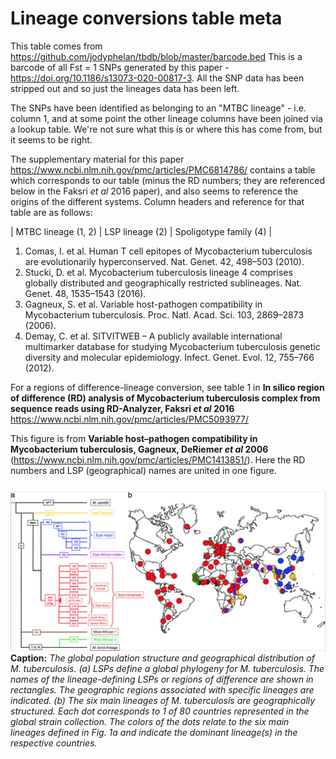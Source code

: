 
# Lineage conversions table meta

This table comes from https://github.com/jodyphelan/tbdb/blob/master/barcode.bed This is a barcode of all Fst = 1 SNPs generated by this paper - https://doi.org/10.1186/s13073-020-00817-3. All the SNP data has been stripped out and so just the lineages data has been left. 

The SNPs have been identified as belonging to an "MTBC lineage" - i.e. column 1, and at some point the other lineage columns have been joined via a lookup table. We're not sure what this is or where this has come from, but it seems to be right. 

The supplementary material for this paper
https://www.ncbi.nlm.nih.gov/pmc/articles/PMC6814786/
contains a table which corresponds to our table (minus the RD numbers; they are referenced below in the Faksri *et al* 2016 paper), and also seems to reference the origins of the different systems. Column headers and reference for that table are as follows:


| MTBC lineage (1, 2) | LSP lineage (2) | Spoligotype family (4) |

1. Comas, I. et al. Human T cell epitopes of Mycobacterium tuberculosis are evolutionarily hyperconserved. Nat. Genet. 42, 498–503 (2010). 
2. Stucki, D. et al. Mycobacterium tuberculosis lineage 4 comprises globally distributed and geographically restricted sublineages. Nat. Genet. 48, 1535–1543 (2016).
3. Gagneux, S. et al. Variable host-pathogen compatibility in Mycobacterium tuberculosis. Proc. Natl. Acad. Sci. 103, 2869–2873 (2006).
4. Demay, C. et al. SITVITWEB – A publicly available international multimarker database for studying Mycobacterium tuberculosis genetic diversity and molecular epidemiology. Infect. Genet. Evol. 12, 755–766 (2012).

For a regions of difference-lineage conversion, see table 1 in **In silico region of difference (RD) analysis of Mycobacterium tuberculosis complex from sequence reads using RD-Analyzer, Faksri *et al* 2016**
https://www.ncbi.nlm.nih.gov/pmc/articles/PMC5093977/

This figure is from **Variable host–pathogen compatibility in Mycobacterium tuberculosis, Gagneux, DeRiemer *et al* 2006**  (https://www.ncbi.nlm.nih.gov/pmc/articles/PMC1413851/). Here the RD numbers and LSP (geographical) names are united in one figure. 
<img src=../img/Gagneux_DeRiemer_2006.png style="padding-right: 25px; padding-top: 25px;">
**Caption:** *The global population structure and geographical distribution of M. tuberculosis. (a) LSPs define a global phylogeny for M. tuberculosis. The names of the lineage-defining LSPs or regions of difference are shown in rectangles. The geographic regions associated with specific lineages are indicated. (b) The six main lineages of M. tuberculosis are geographically structured. Each dot corresponds to 1 of 80 countries represented in the global strain collection. The colors of the dots relate to the six main lineages defined in Fig. 1a and indicate the dominant lineage(s) in the respective countries.*


